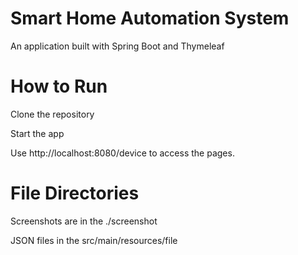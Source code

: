 # Smart Home Automation System
An application built with Spring Boot and Thymeleaf

# How to Run
Clone the repository

Start the app

Use http://localhost:8080/device to access the pages.

# File Directories
Screenshots are in the ./screenshot

JSON files in the src/main/resources/file



